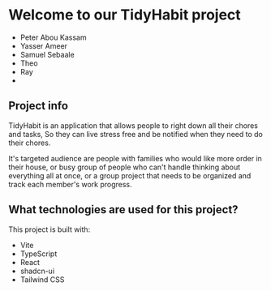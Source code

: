 # Welcome to our TidyHabit project

- Peter Abou Kassam
- Yasser Ameer
- Samuel Sebaale
- Theo
- Ray
- 
## Project info

TidyHabit is an application that allows people to right down all their chores and tasks,
So they can live stress free and be notified when they need to do their chores.

It's targeted audience are people with families who would like more order in their house,
or busy group of people who can't handle thinking about everything all at once,
or a group project that needs to be organized and track each member's work progress.

## What technologies are used for this project?

This project is built with:

- Vite
- TypeScript
- React
- shadcn-ui
- Tailwind CSS
